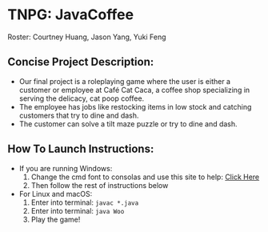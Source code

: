 # TNPG: JavaCoffee
Roster: Courtney Huang, Jason Yang, Yuki Feng

## Concise Project Description:
* Our final project is a roleplaying game where the user is either a customer or employee at Café Cat Caca, a coffee shop  specializing in serving the delicacy, cat poop coffee.
* The employee has jobs like restocking items in low stock and catching customers that try to dine and dash.
* The customer can solve a tilt maze puzzle or try to dine and dash.

## How To Launch Instructions:
* If you are running Windows:
  1. Change the cmd font to consolas and use this site to help: [Click Here](https://pureinfotech.com/change-font-face-windows-terminal/)
  2. Then follow the rest of instructions below
* For Linux and macOS:
  1. Enter into terminal: `javac *.java`
  2. Enter into terminal: `java Woo`
  3. Play the game!
